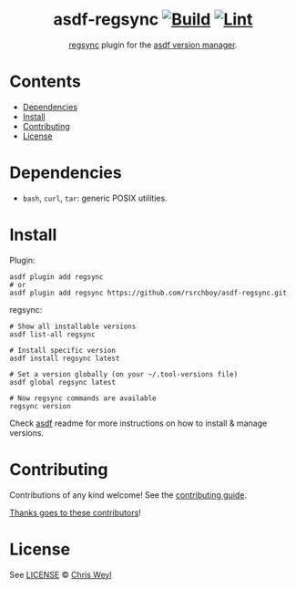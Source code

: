 <div align="center">

# asdf-regsync [![Build](https://github.com/rsrchboy/asdf-regsync/actions/workflows/build.yml/badge.svg)](https://github.com/rsrchboy/asdf-regsync/actions/workflows/build.yml) [![Lint](https://github.com/rsrchboy/asdf-regsync/actions/workflows/lint.yml/badge.svg)](https://github.com/rsrchboy/asdf-regsync/actions/workflows/lint.yml)

[regsync](https://github.com/regclient/regclient) plugin for the [asdf version manager](https://asdf-vm.com).

</div>

# Contents

- [Dependencies](#dependencies)
- [Install](#install)
- [Contributing](#contributing)
- [License](#license)

# Dependencies

- `bash`, `curl`, `tar`: generic POSIX utilities.

# Install

Plugin:

```shell
asdf plugin add regsync
# or
asdf plugin add regsync https://github.com/rsrchboy/asdf-regsync.git
```

regsync:

```shell
# Show all installable versions
asdf list-all regsync

# Install specific version
asdf install regsync latest

# Set a version globally (on your ~/.tool-versions file)
asdf global regsync latest

# Now regsync commands are available
regsync version
```

Check [asdf](https://github.com/asdf-vm/asdf) readme for more instructions on how to
install & manage versions.

# Contributing

Contributions of any kind welcome! See the [contributing guide](contributing.md).

[Thanks goes to these contributors](https://github.com/rsrchboy/asdf-regsync/graphs/contributors)!

# License

See [LICENSE](LICENSE) © [Chris Weyl](https://github.com/rsrchboy/)
